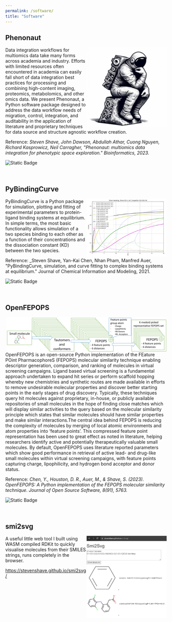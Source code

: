 ```yaml
---
permalink: /software/
title: "Software"
---
```

## Phenonaut
<img style="float: right;" src="../images/astronaut_thinker.jpg" width="250px">
Data integration workflows for multiomics data take many forms across academia and industry. Efforts with limited resources often encountered in academia can easily fall short of data integration best practices for processing and combining high-content imaging, proteomics, metabolomics, and other omics data. We present Phenonaut, a Python software package designed to address the data workflow needs of migration, control, integration, and auditability in the application of literature and proprietary techniques for data source and structure agnostic workflow creation.

Reference: _Steven Shave, John Dawson, Abdullah Athar, Cuong Nguyen, Richard Kasprowicz, Neil Carragher, "Phenonaut: multiomics data integration for phenotypic space exploration." Bioinformatics, 2023._

<a href="https://doi.org/10.1093/bioinformatics/btad143"><i class="fas fa-fw fa-link"></i></a>
<a href="https://academic.oup.com/bioinformatics/article/39/4/btad143/7082955"><i class="fas fa-fw fa-newspaper"></i></a>
<a href="{{site.url}}/files/publications/2023_Phenonaut.pdf"><i class="fas fa-fw fa-file-pdf fa-xl" aria-hidden="true"></i></a>
<a href="https://github.com/CarragherLab/phenonaut"><i class="fab fa-fw fa-github zoom"></i></a>
<img alt="Static Badge" src="https://img.shields.io/badge/1st-author-blue">


<br>

## PyBindingCurve
<img style="float: right;" src="../images/pybindingcurve_logo.png" width="250px">
PyBindingCurve is a Python package for simulation, plotting and fitting of experimental parameters to protein-ligand binding systems at equilibrium. In simple terms, the most basic functionality allows simulation of a two species binding to each other as a function of their concentrations and the dissociation constant (KD) between the two species.


Reference: _Steven Shave, Yan-Kai Chen, Nhan Pham, Manfred Auer, "PyBindingCurve, simulation, and curve fitting to complex binding systems at equilibrium." Journal of Chemical Information and Modeling, 2021.

<a href="https://doi.org/10.1021/acs.jcim.1c00216"><i class="fas fa-fw fa-link"></i></a>
<a href="https://pubs.acs.org/doi/10.1021/acs.jcim.1c00216"><i class="fas fa-fw fa-newspaper"></i></a>
<a href="{{site.url}}/files/publications/2021_PyBindingCurve.pdf"><i class="fas fa-fw fa-file-pdf fa-xl" aria-hidden="true"></i></a>
<a href="https://github.com/stevenshave/pybindingcurve"><i class="fab fa-fw fa-github zoom"></i></a>
<img alt="Static Badge" src="https://img.shields.io/badge/1st-author-blue">

<br>

## OpenFEPOPS
<img style="float: right;" src="../images/OpenFEPOPS.png" width="500px">
OpenFEPOPS is an open-source Python implementation of the FEature POint PharmacophoreS
(FEPOPS) molecular similarity technique enabling descriptor generation, comparison, and ranking of molecules in virtual screening
campaigns. Ligand based virtual screening is a fundamental approach undertaken to expand hit series or perform scaffold hopping whereby new chemistries and
synthetic routes are made available in efforts to remove undesirable molecular properties and
discover better starting points in the early stages of drug discovery. Typically, these techniques query hit molecules against proprietary, in-house, or publicly available repositories of small molecules in the hope of finding close matches which will display similar
activities to the query based on the molecular similarity principle which states that similar
molecules should have similar properties and make similar interactions.The central idea behind FEPOPS is reducing the complexity of molecules by merging
of local atomic environments and atom properties into ‘feature points’. This compressed feature point representation has been used to great effect as noted in literature, helping researchers identify active and potentially therapeutically valuable small molecules. By default, OpenFEPOPS uses literature reported parameters which show good performance in retrieval of active lead- and drug-like small molecules within virtual screening campaigns, with feature
points capturing charge, lipophilicity, and hydrogen bond acceptor and donor status.

Reference: _Chen, Y., Houston, D. R., Auer, M., & Shave, S. (2023). OpenFEPOPS: A Python implementation of the FEPOPS molecular similarity technique. Journal of Open Source Software, 8(91), 5763._

<a href="https://doi.org/10.21105/joss.05763"><i class="fas fa-fw fa-link"></i></a>
<a href="https://joss.theoj.org/papers/10.21105/joss.05763"><i class="fas fa-fw fa-newspaper"></i></a>
<a href="{{site.url}}/files/publications/2023_OpenFEPOPS.pdf"><i class="fas fa-fw fa-file-pdf fa-xl" aria-hidden="true"></i></a>
<a href="https://github.com/JustinYKC/FEPOPS"><i class="fab fa-fw fa-github zoom"></i></a>
<img alt="Static Badge" src="https://img.shields.io/badge/Last-author-green">

<br>

## smi2svg
<img style="float: right;" src="../images/smi2svg.jpg" width="250px">

A useful little web tool I built using WASM compiled RDKit to quickly visualise molecules from their SMILES strings, runs completely in the browser.

<a href="https://stevenshave.github.io/smi2svg/"><i class="fas fa-fw fa-link"></i> https://stevenshave.github.io/smi2svg/</a>


